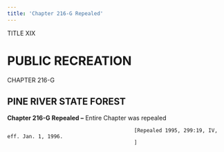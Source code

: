 ```yaml
---
title: 'Chapter 216-G Repealed'
---
```


TITLE XIX
                                             
PUBLIC RECREATION
=================

CHAPTER 216-G
                                             
PINE RIVER STATE FOREST
-----------------------

**Chapter 216-G Repealed –** Entire Chapter was repealed


                                             [Repealed 1995, 299:19, IV, eff. Jan. 1, 1996.
                                             ]
